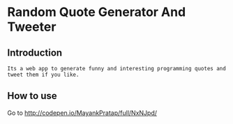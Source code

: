 # Random Quote Generator And Tweeter

## Introduction
   
    Its a web app to generate funny and interesting programming quotes and tweet them if you like.


## How to use

   Go to http://codepen.io/MayankPratap/full/NxNJpd/



